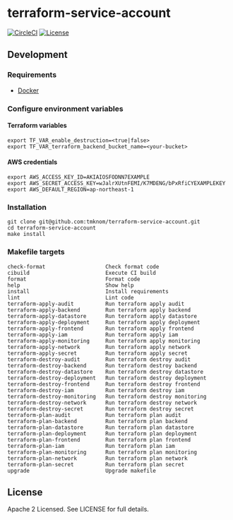 # terraform-service-account

[![CircleCI](https://circleci.com/gh/tmknom/terraform-service-account.svg?style=svg)](https://circleci.com/gh/tmknom/terraform-service-account)
[![License](https://img.shields.io/github/license/tmknom/terraform-service-account.svg)](https://opensource.org/licenses/Apache-2.0)

## Development

### Requirements

- [Docker](https://www.docker.com/)

### Configure environment variables

#### Terraform variables

```shell
export TF_VAR_enable_destruction=<true|false>
export TF_VAR_terraform_backend_bucket_name=<your-bucket>
```

#### AWS credentials

```shell
export AWS_ACCESS_KEY_ID=AKIAIOSFODNN7EXAMPLE
export AWS_SECRET_ACCESS_KEY=wJalrXUtnFEMI/K7MDENG/bPxRfiCYEXAMPLEKEY
export AWS_DEFAULT_REGION=ap-northeast-1
```

### Installation

```shell
git clone git@github.com:tmknom/terraform-service-account.git
cd terraform-service-account
make install
```

### Makefile targets

```text
check-format                   Check format code
cibuild                        Execute CI build
format                         Format code
help                           Show help
install                        Install requirements
lint                           Lint code
terraform-apply-audit          Run terraform apply audit
terraform-apply-backend        Run terraform apply backend
terraform-apply-datastore      Run terraform apply datastore
terraform-apply-deployment     Run terraform apply deployment
terraform-apply-frontend       Run terraform apply frontend
terraform-apply-iam            Run terraform apply iam
terraform-apply-monitoring     Run terraform apply monitoring
terraform-apply-network        Run terraform apply network
terraform-apply-secret         Run terraform apply secret
terraform-destroy-audit        Run terraform destroy audit
terraform-destroy-backend      Run terraform destroy backend
terraform-destroy-datastore    Run terraform destroy datastore
terraform-destroy-deployment   Run terraform destroy deployment
terraform-destroy-frontend     Run terraform destroy frontend
terraform-destroy-iam          Run terraform destroy iam
terraform-destroy-monitoring   Run terraform destroy monitoring
terraform-destroy-network      Run terraform destroy network
terraform-destroy-secret       Run terraform destroy secret
terraform-plan-audit           Run terraform plan audit
terraform-plan-backend         Run terraform plan backend
terraform-plan-datastore       Run terraform plan datastore
terraform-plan-deployment      Run terraform plan deployment
terraform-plan-frontend        Run terraform plan frontend
terraform-plan-iam             Run terraform plan iam
terraform-plan-monitoring      Run terraform plan monitoring
terraform-plan-network         Run terraform plan network
terraform-plan-secret          Run terraform plan secret
upgrade                        Upgrade makefile
```

## License

Apache 2 Licensed. See LICENSE for full details.
